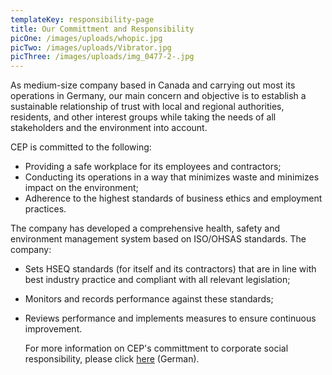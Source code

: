 ```yaml
---
templateKey: responsibility-page
title: Our Committment and Responsibility
picOne: /images/uploads/whopic.jpg
picTwo: /images/uploads/Vibrator.jpg
picThree: /images/uploads/img_0477-2-.jpg
---
```

As medium-size company based in Canada and carrying out most its operations in Germany, our main concern and objective is to establish a sustainable relationship of trust with local and regional authorities, residents, and other interest groups while taking the needs of all stakeholders and the environment into account. 

CEP is committed to the following:

* Providing a safe workplace for its employees and contractors;
* Conducting its operations in a way that minimizes waste and minimizes impact on the environment;
* Adherence to the highest standards of business ethics and employment practices.

The company has developed a comprehensive health, safety and environment management system based on ISO/OHSAS standards. The company:

* Sets HSEQ standards (for itself and its contractors) that are in line with best industry practice and compliant with all relevant legislation;
* Monitors and records performance against these standards;
* Reviews performance and implements measures to ensure continuous improvement.

  For more information on CEP's committment to corporate social responsibility, please click [here](https://www.cepetro.com/Verantwortung.html) (German). 
